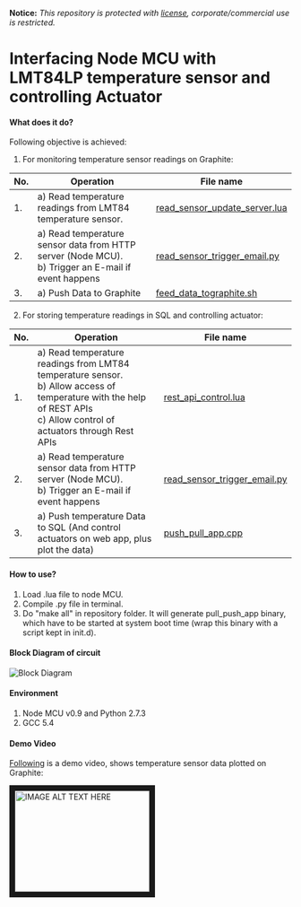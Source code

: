 **Notice:** _This repository is protected with [license](https://github.com/MishraShivendra/node_mcu_py_email/blob/master/LICENSE.md), corporate/commercial use is restricted._

# Interfacing Node MCU with LMT84LP temperature sensor and controlling Actuator 
#### What does it do?
Following objective is achieved:
1. For monitoring temperature sensor readings on Graphite:

|**No.**| **Operation**                             |  **File name**                                           |
|-------|-------------------------------------------|----------------------------------------------------------|
| 1. | a) Read temperature readings from LMT84 temperature sensor. | [read_sensor_update_server.lua](https://github.com/MishraShivendra/node_mcu_py_email/blob/master/read_sensor_update_server.lua) |
| 2. | a) Read temperature sensor data from HTTP server (Node MCU). <br /> b) Trigger an E-mail if event happens | [read_sensor_trigger_email.py](https://github.com/MishraShivendra/node_mcu_py_email/blob/master/read_sensor_trigger_email.py)|
|3. | a) Push Data to Graphite | [feed_data_tographite.sh](https://github.com/MishraShivendra/node_mcu_py_email/blob/master/feed_data_tographite.sh)

2. For storing temperature readings in SQL and controlling actuator:

|**No.**| **Operation**                             |  **File name**                                           |
|-------|-------------------------------------------|----------------------------------------------------------|
| 1. | a) Read temperature readings from LMT84 temperature sensor. <br /> b) Allow access of temperature with the help of REST APIs <br /> c) Allow control of actuators through Rest APIs | [rest_api_control.lua](https://github.com/MishraShivendra/node_mcu_py_email/blob/master/rest_api_control.lua)|
| 2. | a) Read temperature sensor data from HTTP server (Node MCU). <br /> b) Trigger an E-mail if event happens | [read_sensor_trigger_email.py](https://github.com/MishraShivendra/node_mcu_py_email/blob/master/read_sensor_trigger_email.py)|
|3. | a) Push temperature Data to SQL (And control actuators on web app, plus plot the data) | [push_pull_app.cpp](https://github.com/MishraShivendra/node_mcu_py_email/blob/master/push_pull_app.cpp)



#### How to use?
1. Load .lua file to node MCU.
2. Compile .py file in terminal.
3. Do "make all" in repository folder. It will generate pull_push_app binary, which have to be started at system boot time (wrap this binary with a script kept in init.d).

#### Block Diagram of circuit
![Block Diagram](https://github.com/MishraShivendra/node_mcu_py_email/blob/master/whole.png)

#### Environment
1. Node MCU v0.9 and Python 2.7.3
2. GCC 5.4

#### Demo Video

[Following](https://youtu.be/NXFKr1k28os) is a demo video, shows temperature sensor data plotted on Graphite:

<a href="http://www.youtube.com/watch?feature=player_embedded&v=NXFKr1k28os
" target="_blank"><img src="http://img.youtube.com/vi/NXFKr1k28os/0.jpg" 
alt="IMAGE ALT TEXT HERE" width="240" height="180" border="10" /></a> 
